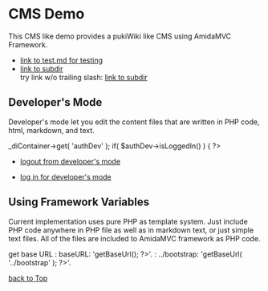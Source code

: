 CMS Demo
========

This CMS like demo provides a pukiWiki like CMS using AmidaMVC Framework.

*   [link to test.md for testing](test.md)
*   [link to subdir](subdir/)  
    try link w/o trailing slash: [link to subdir](subdir)

Developer's Mode
----------------

Developer's mode let you edit the content files that are written in
PHP code, html, markdown, and text.

<?php $authDev = $_ctrl->_diContainer->get( 'authDev' ); if( $authDev->isLoggedIn() ) { ?>
*   [logout from developer's mode](dev_logout)
<?php } else { ?>
*   [log in for developer's mode](dev_login)
<?php } ?>

Using Framework Variables
-------------------------

Current implementation uses pure PHP as template system.
Just include PHP code anywhere in PHP file as well as in markdown text,
or just simple text files. All of the files are included to AmidaMVC
framework as PHP code.

get base URL
: baseURL: '<?php echo $_ctrl->getBaseUrl(); ?>'.
: ../bootstrap: '<?php echo $_ctrl->getBaseUrl( '../bootstrap' ); ?>'.

[back to Top](../)